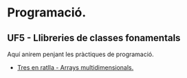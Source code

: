 # Programació.
## UF5 - Llibreries de classes fonamentals

Aquí anirem penjant les pràctiques de programació.

- [Tres en ratlla - Arrays multidimensionals.](tresEnRatlla.md)
